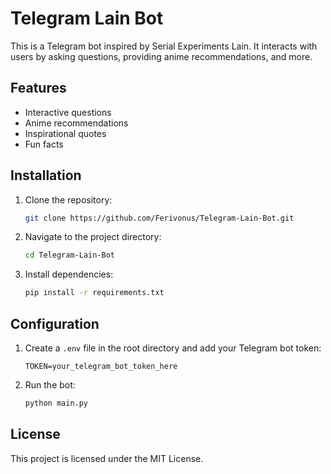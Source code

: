 # Telegram Lain Bot

This is a Telegram bot inspired by Serial Experiments Lain. It interacts with users by asking questions, providing anime recommendations, and more.

## Features

- Interactive questions
- Anime recommendations
- Inspirational quotes
- Fun facts

## Installation

1. Clone the repository:
    ```bash
    git clone https://github.com/Ferivonus/Telegram-Lain-Bot.git
    ```
2. Navigate to the project directory:
    ```bash
    cd Telegram-Lain-Bot
    ```
3. Install dependencies:
    ```bash
    pip install -r requirements.txt
    ```

## Configuration

1. Create a `.env` file in the root directory and add your Telegram bot token:
    ```plaintext
    TOKEN=your_telegram_bot_token_here
    ```

2. Run the bot:
    ```bash
    python main.py
    ```

## License

This project is licensed under the MIT License.

